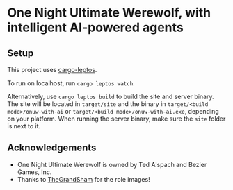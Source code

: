 # One Night Ultimate Werewolf, with intelligent AI-powered agents

## Setup

This project uses [cargo-leptos](https://github.com/leptos-rs/cargo-leptos).

To run on localhost, run `cargo leptos watch`.

Alternatively, use `cargo leptos build` to build the site and server binary.
The site will be located in `target/site` and the binary in `target/<build mode>/onuw-with-ai` or `target/<build mode>/onuw-with-ai.exe`, depending on your platform.
When running the server binary, make sure the `site` folder is next to it.

## Acknowledgements

- One Night Ultimate Werewolf is owned by Ted Alspach and Bezier Games, Inc.
- Thanks to [TheGrandSham](https://boardgamegeek.com/user/The%20Grand%20Sham) for the role images!
